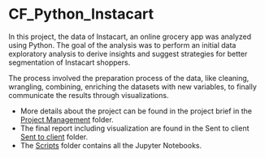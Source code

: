 # CF_Python_Instacart
In this project, the data of Instacart, an online grocery app was analyzed using Python. The goal of the analysis was to perform an initial data exploratory analysis to derive insights and suggest strategies for better segmentation of Instacart shoppers.

The process involved the preparation process of the data, like cleaning, wrangling, combining, enriching the datasets with new variables, to finally communicate the results through visualizations.

- More details about the project can be found in the project brief in the [Project Management](https://github.com/fardil-b/CF_Python_Instacart/tree/main/01%20Project%20Management) folder.
- The final report including visualization are found in the Sent to client [Sent to client](https://github.com/fardil-b/CF_Python_Instacart/tree/main/05%20Sent%20to%20client) folder.
- The [Scripts](https://github.com/fardil-b/CF_Python_Instacart/tree/main/03%20Scripts) folder contains all the Jupyter Notebooks.
